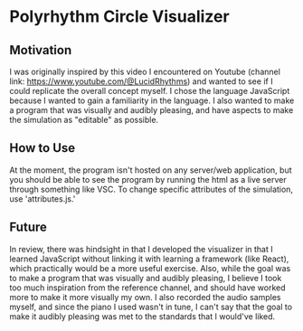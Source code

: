 # Polyrhythm Circle Visualizer

## Motivation
I was originally inspired by this video I encountered on Youtube (channel link: https://www.youtube.com/@LucidRhythms) and wanted to see if I could replicate the overall concept myself. I chose the language JavaScript because I wanted to gain a familiarity in the language.
I also wanted to make a program that was visually and audibly pleasing, and have aspects to make the simulation as "editable" as possible.

## How to Use
At the moment, the program isn't hosted on any server/web application, but you should be able to see the program by running the html as a live server through something like VSC. To change specific attributes of the simulation, use 'attributes.js.' 

## Future
In review, there was hindsight in that I developed the visualizer in that I learned JavaScript without linking it with learning a framework (like React), which practically would be a more useful exercise. 
Also, while the goal was to make a program that was visually and audibly pleasing, I believe I took too much inspiration from the reference channel, and should have worked more to make it more visually my own. 
I also recorded the audio samples myself, and since the piano I used wasn't in tune, I can't say that the goal to make it audibly pleasing was met to the standards that I would've liked.
